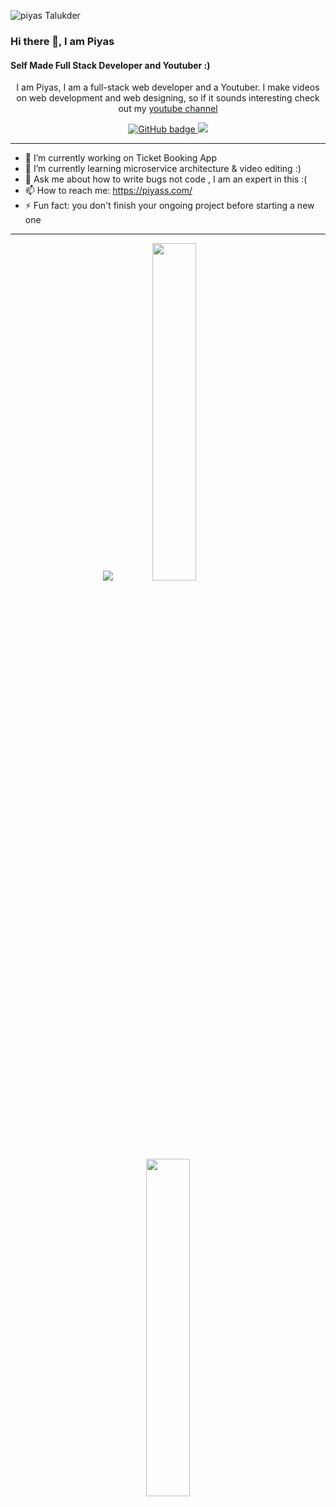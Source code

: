 


![piyas Talukder](https://i.ibb.co/ryXTh51/man.png)
### Hi there 👋, I am Piyas
#### Self Made Full Stack Developer and Youtuber :)

<p align="center">I am Piyas,  I am a full-stack web developer and a Youtuber. I make videos on web development and web designing, so if it sounds interesting check out my
  <a href="https://www.youtube.com/channel/UCq6z3g0J-k0oRFaa9QID5JA">
    youtube channel</a>  </p>

<p align="center">
  <a href="https://github.com/piyas1234?tab=followers">
    <img src="https://img.shields.io/github/followers/Dey-Sumit?label=Followers&logo=GitHub&style=for-the-badge" alt="GitHub badge" />
  </a>

  <a href="https://github.com/piyas1234?tab=followers">
    <img src="https://img.shields.io/youtube/views/Ew4wlgcUEYk?label=YouTube&logo=YouTube&style=for-the-badge" />
  </a>

</p>

---

- 🔭 I’m currently working on Ticket Booking App  
- 🌱 I’m currently learning microservice architecture & video editing :) 
- 💬 Ask me about how to write bugs not code , I am an expert in this :( 
- 📫 How to reach me: https://piyass.com/ 
- ⚡ Fun fact: you don't finish your ongoing project before starting a new one

---

<p align="center">
  <img src="https://github-readme-stats.vercel.app/api?username=Dey-Sumit&show_icons=true&theme=tokyonight&line_height=52" />
  <img width="37.2%" src="https://github-readme-stats.vercel.app/api/top-langs/?username=Dey-Sumit&count_private=true&theme=tokyonight&line_height=52" />
</p>

<p align="center">
 <img width="37.2%" src="https://github-readme-streak-stats.herokuapp.com/?user=Dey-Sumit&theme=dark" />
</p>
 
